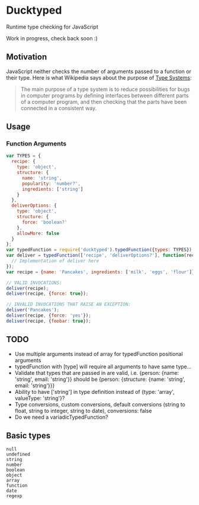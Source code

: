 # Ducktyped

Runtime type checking for JavaScript

Work in progress, check back soon :)

## Motivation

JavaScript neither checks the number of arguments passed to a function or their type.
Here is what Wikipedia says about the purpose of [Type Systems](https://en.m.wikipedia.org/wiki/Type_system):

> The main purpose of a type system is to reduce possibilities for bugs in computer programs by defining interfaces between different parts of a computer program, and then checking that the parts have been connected in a consistent way.

## Usage

### Function Arguments

```javascript
var TYPES = {
  recipe: {
    type: 'object',
    structure: {
      name: 'string',
      popularity: 'number?',
      ingredients: ['string']
    }
  },
  deliverOptions: {
    type: 'object',
    structure: {
      force: 'boolean?'
    },
    allowMore: false
  }
};
var typedFunction = require('ducktyped').typedFunction({types: TYPES})
var deliver = typedFunction(['recipe', 'deliverOptions?'], function(recipe, options) {
  // Implementation of deliver here
});
var recipe = {name: 'Pancakes', ingredients: ['milk', 'eggs', 'flour']};

// VALID INVOCATIONS:
deliver(recipe);
deliver(recipe, {force: true});

// INVALID INVOCATIONS THAT RAISE AN EXCEPTION:
deliver('Pancakes');
deliver(recipe, {force: 'yes'});
deliver(recipe, {foobar: true});
```

## TODO

* Use multiple arguments instead of array for typedFunction positional arguments
* typedFunction with [type] will require all arguments to have same type...
* Validate that types that are passed in are valid, i.e. {person: {name: 'string', email: 'string'}} should be {person: {structure: {name: 'string', email: 'string'}}}
* Ability to have ['string'] in type definition instead of {type: 'array', valueType: 'string'}?
* Type conversions, custom conversions, default conversions (string to float, string to integer, string to date), conversions: false
* Do we need a variadicTypedFunction?

## Basic types

```
null
undefined
string
number
boolean
object
array
function
date
regexp
```
